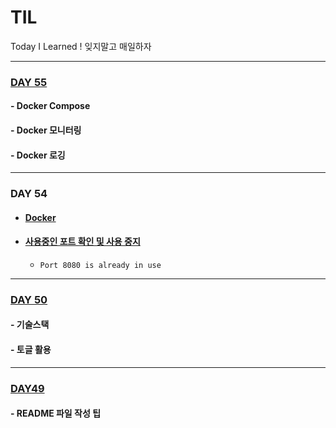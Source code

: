 # TIL
Today I Learned ! 잊지말고 매일하자

--------
### [DAY 55](DAY55_241210.md#내배캠-55일차-til)
#### - Docker Compose
#### - Docker 모니터링
#### - Docker 로깅


---
### DAY 54
- #### [Docker](DAY54_241209.md#docker)

- #### [사용중인 포트 확인 및 사용 중지](DAY54_241209.md#사용중인-포트-확인-및-사용-중지)
  - `Port 8080 is already in use`

---

### [DAY 50](DAY50_241203.md#내배캠-50일차-til)
#### - 기술스택
#### - 토글 활용

---

### [DAY49](DAY49_241202.md#내배캠-49일차-til)
#### - README 파일 작성 팁


